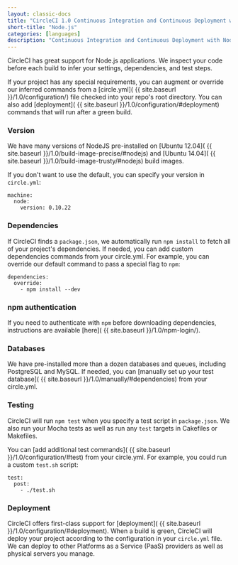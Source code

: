 ```yaml
---
layout: classic-docs
title: "CircleCI 1.0 Continuous Integration and Continuous Deployment with Node.js"
short-title: "Node.js"
categories: [languages]
description: "Continuous Integration and Continuous Deployment with Node.js"
---
```


CircleCI has great support for Node.js applications.
We inspect your code before each build to infer your settings, dependencies, and test steps.

If your project has any special requirements, you can augment or override our
inferred commands from a [circle.yml]( {{ site.baseurl }}/1.0/configuration/)
file checked into your repo's root directory. You can also add [deployment]( {{ site.baseurl }}/1.0/configuration/#deployment)
commands that will run after a green build.

### Version

We have many versions of NodeJS pre-installed on [Ubuntu 12.04]( {{ site.baseurl }}/1.0/build-image-precise/#nodejs) and [Ubuntu 14.04]( {{ site.baseurl }}/1.0/build-image-trusty/#nodejs) build images.

If you don't want to use the default, you can specify your version in `circle.yml`:

```
machine:
  node:
    version: 0.10.22
```

### Dependencies

If CircleCI finds a `package.json`, we automatically run `npm install` to fetch
all of your project's dependencies.
If needed, you can add custom dependencies commands from your circle.yml.
For example, you can override our default command to pass a special flag to `npm`:

```
dependencies:
  override:
    - npm install --dev
```

### npm authentication

If you need to authenticate with `npm` before downloading dependencies, 
instructions are available [here]( {{ site.baseurl }}/1.0/npm-login/).

### Databases

We have pre-installed more than a dozen databases and queues,
including PostgreSQL and MySQL. If needed, you can
[manually set up your test database]( {{ site.baseurl }}/1.0/manually/#dependencies) from your circle.yml.

### Testing

CircleCI will run `npm test` when you specify a test script in `package.json`.
We also run your Mocha tests as well as run any `test` targets in Cakefiles or Makefiles.

You can [add additional test commands]( {{ site.baseurl }}/1.0/configuration/#test)
from your circle.yml. For example, you could run a custom `test.sh` script:

```
test:
  post:
    - ./test.sh
```

### Deployment
CircleCI offers first-class support for [deployment]( {{ site.baseurl }}/1.0/configuration/#deployment).
When a build is green,
CircleCI will deploy your project according to the configuration in your `circle.yml` file.
We can deploy to other Platforms as a Service (PaaS) providers as well as physical servers you manage.
